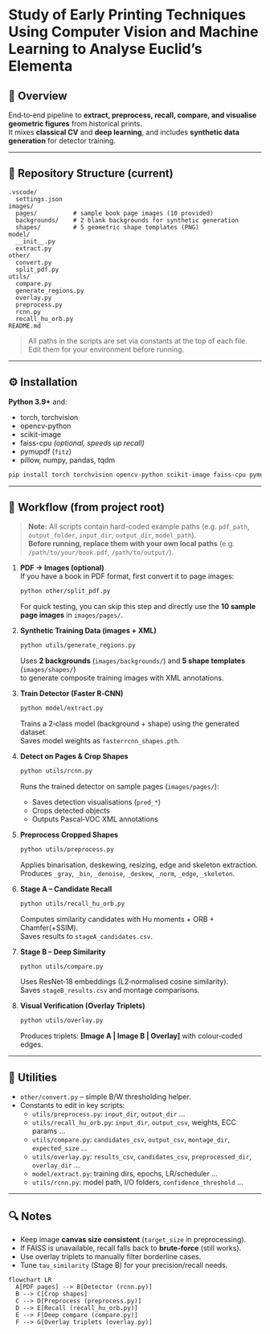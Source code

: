 # Study of Early Printing Techniques Using Computer Vision and Machine Learning to Analyse Euclid’s Elementa

## 📌 Overview
End‑to‑end pipeline to **extract, preprocess, recall, compare, and visualise geometric figures** from historical prints.  
It mixes **classical CV** and **deep learning**, and includes **synthetic data generation** for detector training.

---

## 📂 Repository Structure (current)
```
.vscode/
  settings.json
images/
  pages/          # sample book page images (10 provided)
  backgrounds/    # 2 blank backgrounds for synthetic generation
  shapes/         # 5 geometric shape templates (PNG)
model/
  __init__.py
  extract.py
other/
  convert.py
  split_pdf.py
utils/
  compare.py
  generate_regions.py
  overlay.py
  preprocess.py
  rcnn.py
  recall_hu_orb.py
README.md
```
> All paths in the scripts are set via constants at the top of each file. Edit them for your environment before running.

---

## ⚙️ Installation
**Python 3.9+** and:
- torch, torchvision
- opencv-python
- scikit-image
- faiss-cpu *(optional, speeds up recall)*
- pymupdf (`fitz`)
- pillow, numpy, pandas, tqdm

```bash
pip install torch torchvision opencv-python scikit-image faiss-cpu pymupdf pillow numpy pandas tqdm
```

---

## 🚀 Workflow (from project root)

> **Note:** All scripts contain hard-coded example paths (e.g. `pdf_path`, `output_folder`, `input_dir`, `output_dir`, `model_path`).  
> **Before running, replace them with your own local paths** (e.g. `/path/to/your/book.pdf`, `/path/to/output/`).  

1. **PDF → Images (optional)**  
   If you have a book in PDF format, first convert it to page images:
   ```bash
   python other/split_pdf.py
   ```
   For quick testing, you can skip this step and directly use the **10 sample page images** in `images/pages/`.

2. **Synthetic Training Data (images + XML)**  
   ```bash
   python utils/generate_regions.py
   ```  
   Uses **2 backgrounds** (`images/backgrounds/`) and **5 shape templates** (`images/shapes/`)  
   to generate composite training images with XML annotations.

3. **Train Detector (Faster R‑CNN)**  
   ```bash
   python model/extract.py
   ```  
   Trains a 2‑class model (background + shape) using the generated dataset.  
   Saves model weights as `fasterrcnn_shapes.pth`.

4. **Detect on Pages & Crop Shapes**  
   ```bash
   python utils/rcnn.py
   ```  
   Runs the trained detector on sample pages (`images/pages/`):  
   - Saves detection visualisations (`pred_*`)  
   - Crops detected objects  
   - Outputs Pascal‑VOC XML annotations

5. **Preprocess Cropped Shapes**  
   ```bash
   python utils/preprocess.py
   ```  
   Applies binarisation, deskewing, resizing, edge and skeleton extraction.  
   Produces `_gray`, `_bin`, `_denoise`, `_deskew`, `_norm`, `_edge`, `_skeleton`.

6. **Stage A – Candidate Recall**  
   ```bash
   python utils/recall_hu_orb.py
   ```  
   Computes similarity candidates with Hu moments + ORB + Chamfer(+SSIM).  
   Saves results to `stageA_candidates.csv`.

7. **Stage B – Deep Similarity**  
   ```bash
   python utils/compare.py
   ```  
   Uses ResNet‑18 embeddings (L2‑normalised cosine similarity).  
   Saves `stageB_results.csv` and montage comparisons.

8. **Visual Verification (Overlay Triplets)**  
   ```bash
   python utils/overlay.py
   ```  
   Produces triplets: **[Image A | Image B | Overlay]** with colour‑coded edges.  

---

## 🧩 Utilities
- `other/convert.py` – simple B/W thresholding helper.
- Constants to edit in key scripts:
  - `utils/preprocess.py`: `input_dir`, `output_dir` …
  - `utils/recall_hu_orb.py`: `input_dir`, `output_csv`, weights, ECC params …
  - `utils/compare.py`: `candidates_csv`, `output_csv`, `montage_dir`, `expected_size` …
  - `utils/overlay.py`: `results_csv`, `candidates_csv`, `preprocessed_dir`, `overlay_dir` …
  - `model/extract.py`: training dirs, epochs, LR/scheduler …
  - `utils/rcnn.py`: model path, I/O folders, `confidence_threshold` …

---

## 🔍 Notes
- Keep image **canvas size consistent** (`target_size` in preprocessing).
- If FAISS is unavailable, recall falls back to **brute‑force** (still works).
- Use overlay triplets to manually filter borderline cases.
- Tune `tau_similarity` (Stage B) for your precision/recall needs.
```mermaid
flowchart LR
  A[PDF pages] --> B[Detector (rcnn.py)]
  B --> C[Crop shapes]
  C --> D[Preprocess (preprocess.py)]
  D --> E[Recall (recall_hu_orb.py)]
  E --> F[Deep compare (compare.py)]
  F --> G[Overlay triplets (overlay.py)]
```
